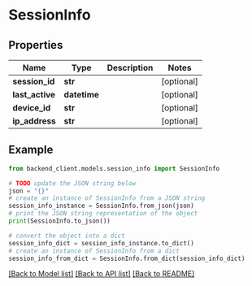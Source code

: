 # SessionInfo


## Properties

Name | Type | Description | Notes
------------ | ------------- | ------------- | -------------
**session_id** | **str** |  | [optional] 
**last_active** | **datetime** |  | [optional] 
**device_id** | **str** |  | [optional] 
**ip_address** | **str** |  | [optional] 

## Example

```python
from backend_client.models.session_info import SessionInfo

# TODO update the JSON string below
json = "{}"
# create an instance of SessionInfo from a JSON string
session_info_instance = SessionInfo.from_json(json)
# print the JSON string representation of the object
print(SessionInfo.to_json())

# convert the object into a dict
session_info_dict = session_info_instance.to_dict()
# create an instance of SessionInfo from a dict
session_info_from_dict = SessionInfo.from_dict(session_info_dict)
```
[[Back to Model list]](../README.md#documentation-for-models) [[Back to API list]](../README.md#documentation-for-api-endpoints) [[Back to README]](../README.md)


